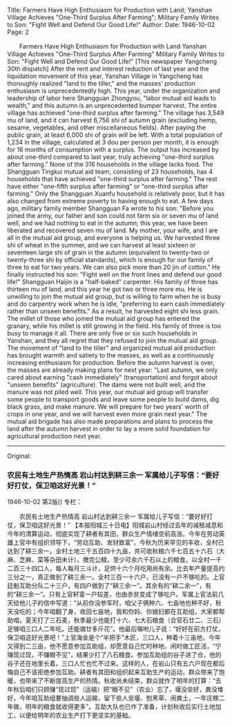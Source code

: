 Title: Farmers Have High Enthusiasm for Production with Land; Yanshan Village Achieves "One-Third Surplus After Farming"; Military Family Writes to Son: "Fight Well and Defend Our Good Life!"
Author:
Date: 1946-10-02
Page: 2

　　Farmers Have High Enthusiasm for Production with Land
    Yanshan Village Achieves "One-Third Surplus After Farming"
    Military Family Writes to Son: "Fight Well and Defend Our Good Life!"
    [This newspaper Yangcheng 30th dispatch] After the rent and interest reduction of last year and the liquidation movement of this year, Yanshan Village in Yangcheng has thoroughly realized "land to the tiller," and the masses' production enthusiasm is unprecedentedly high. This year, under the organization and leadership of labor hero Shangguan Zhongyou, "labor mutual aid leads to wealth," and this autumn is an unprecedented bumper harvest. The entire village has achieved "one-third surplus after farming." The village has 3,549 mu of land, and it can harvest 6,756 shi of autumn grain (excluding hemp, sesame, vegetables, and other miscellaneous fields). After paying the public grain, at least 6,000 shi of grain will be left. With a total population of 1,234 in the village, calculated at 3 dou per person per month, it is enough for 16 months of consumption with a surplus. The output has increased by about one-third compared to last year, truly achieving "one-third surplus after farming." None of the 316 households in the village lacks food. The Shangguan Tingkui mutual aid team, consisting of 23 households, has 4 households that have achieved "one-third surplus after farming." The rest have either "one-fifth surplus after farming" or "one-third surplus after farming." Only the Shangguan Xuanfu household is relatively poor, but it has also changed from extreme poverty to having enough to eat. A few days ago, military family member Shangguan Fa wrote to his son: "Before you joined the army, our father and son could not farm six or seven mu of land well, and we had nothing to eat in the autumn; this year, we have been liberated and recovered seven mu of land. My mother, your wife, and I are all in the mutual aid group, and everyone is helping us. We harvested three shi of wheat in the summer, and we can harvest at least sixteen or seventeen large shi of grain in the autumn (equivalent to twenty-two or twenty-three shi by official standards), which is enough for our family of three to eat for two years. We can also pick more than 20 jin of cotton." He finally instructed his son: "Fight well on the front lines and defend our good life!" Shangguan Haijin is a "half-baked" carpenter. His family of three has thirteen mu of land, and this year he got two or three more mu. He is unwilling to join the mutual aid group, but is willing to farm when he is busy and do carpentry work when he is idle, "preferring to earn cash immediately rather than unseen benefits." As a result, he harvested eight shi less grain. The millet of those who joined the mutual aid group has entered the granary, while his millet is still growing in the field. His family of three is too busy to manage it all. There are only five or six such households in Yanshan, and they all regret that they refused to join the mutual aid group. The movement of "land to the tiller" and organized mutual aid production has brought warmth and satiety to the masses, as well as a continuously increasing enthusiasm for production. Before the autumn harvest is over, the masses are already making plans for next year: "Last autumn, we only cared about earning "cash immediately" (transportation) and forgot about "unseen benefits" (agriculture). The dams were not built well, and the manure was not piled well. This year, our mutual aid group will transfer some people to transport goods and leave some people to build dams, dig black grass, and make manure. We will prepare for two years' worth of crops in one year, and we will harvest even more grain next year." The mutual aid brigade has also made preparations and plans to process the land after the autumn harvest in order to lay a more solid foundation for agricultural production next year.



<hr /> 

Original: 


### 农民有土地生产热情高  岩山村达到耕三余一  军属给儿子写信：“要好好打仗，保卫咱这好光景！”

1946-10-02
第2版()
专栏：

　　农民有土地生产热情高
    岩山村达到耕三余一
    军属给儿子写信：“要好好打仗，保卫咱这好光景！”
    【本报阳城三十日电】阳城岩山村经过去年的减租减息和今年的清算运动，彻底实现了耕者有其田，群众生产情绪空前高涨。今年在劳动英雄上官中有组织领导下，“劳动互助、发财致富”，今秋为历来罕见的丰收，全村已达到了耕三余一。全村土地三千五百四十九亩，共可收秋粮六千七百五十六石（大麻、芝麻、菜等杂田未计）。缴完公粮，至少可余六千石以上的粮食。以全村一千二百三十四口人，每人每月三斗计，足供十六个月吃用尚有余。比去年产量提高约三分之一，真正做到了耕三余一。全村三百一十六户，已没有一户不够吃的。上官廷魁互助分队二十三户，有四户做到了“耕三余一”。其余有的“耕二余一”，有的“耕三余一”。只有上官轩富一户较差，也由赤贫变成了够吃户。军属上官法前几天给他儿子的信中写道：“从前你没参军时，咱父子俩种六、七亩地也种不好，秋天没吃的；今年咱翻了身，收回七亩地，我和你妈、你媳妇都在互助组，大家都帮助咱，夏天打了三石麦，秋季最少也能打十六、七大石粮食（合官石廿二、三石）足够咱三口人二年吃。还能摘廿多斤花”。他最后嘱咐儿子说：“好好在前方打仗，保卫咱这好光景吧！”上官海金是个“半把手”木匠，三口人，种着十三亩地，今年又得到二三亩，他不愿意参加互助组，却愿意自己忙时种地，闲时做工匠活，“宁赚现过现，不赚眼不见”，结果少打了八石粮食。参加互助组的谷子进了仓，他的谷子还在地里长着。三口人忙也忙不过来。这样的人，在岩山只有五六户现在都后悔自己不该拒绝参加互助。耕者有其田和组织起来互助生产的运动，群众带来了饱暖，也带来了不断提高生产的热情。秋收尚未结束，群众就作了明年的打算：“去年秋后咱们只顾赚“现过现”（运输）把“眼不见”（农业）忘了，堰没垒好，粪没堆好，今年咱互助组要抽调些人运输，留下些人垒堰、刨黑草、闹粪土，一年庄稼二年做，明年的粮食就收得更多”。互助大队也已作了准备，计划秋收后实行土地加工，以便给明年的农业生产打下更坚实的基础。
